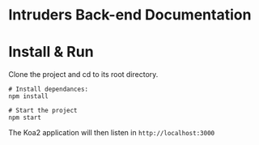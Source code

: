 # Intruders Back-end Documentation

# Install & Run

Clone the project and cd to its root directory.

```
# Install dependances:
npm install

# Start the project
npm start
```

The Koa2 application will then listen in `http://localhost:3000`